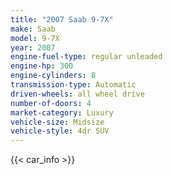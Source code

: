 ```yaml
---
title: "2007 Saab 9-7X"
make: Saab
model: 9-7X
year: 2007
engine-fuel-type: regular unleaded
engine-hp: 300
engine-cylinders: 8
transmission-type: Automatic
driven-wheels: all wheel drive
number-of-doors: 4
market-category: Luxury
vehicle-size: Midsize
vehicle-style: 4dr SUV
---
```


{{< car_info >}}
